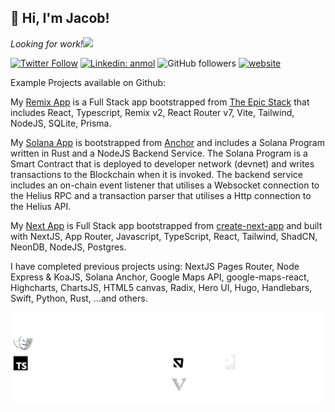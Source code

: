 <h2>👋 Hi,  I'm Jacob!</h2>
<p><em>Looking for work!<img src="https://media.giphy.com/media/WUlplcMpOCEmTGBtBW/giphy.gif" width="30"> 
</em></p>

[![Twitter Follow](https://img.shields.io/twitter/follow/leslamport?label=Follow)](https://twitter.com/intent/follow?screen_name=leslamport)
[![Linkedin: anmol](https://img.shields.io/badge/-jacob-blue?style=flat-square&logo=Linkedin&logoColor=white&link=https://www.linkedin.com/in/jacob-silverman-0a1022242/)](https://www.linkedin.com/in/jacob-silverman-0a1022242/)
![GitHub followers](https://img.shields.io/github/followers/bespy?label=Follow&style=social)
[![website](https://img.shields.io/badge/Website-46a2f1.svg?&style=flat-square&logo=Google-Chrome&logoColor=white&link=https://slvr.mn/)](https://slvr.mn/)

Example Projects available on Github:

My [Remix App](https://github.com/bespy/remix-app) is a Full Stack app bootstrapped from [The Epic Stack](https://www.epicweb.dev/epic-stack) that includes React, Typescript, Remix v2, React Router v7, Vite, Tailwind, NodeJS, SQLite, Prisma.

My [Solana App](https://github.com/bespy/solana-app) is bootstrapped from [Anchor](https://www.anchor-lang.com/docs) and includes a Solana Program written in Rust and a NodeJS Backend Service. The Solana Program is a Smart Contract that is deployed to developer network (devnet) and writes transactions to the Blockchain when it is invoked. The backend service includes an on-chain event listener that utilises a Websocket connection to the Helius RPC and a transaction parser that utilises a Http connection to the Helius API.

My [Next App](https://github.com/bespy/next-app) is Full Stack app bootstrapped from [create-next-app](https://nextjs.org/docs/app/api-reference/cli/create-next-app) and built with NextJS, App Router, Javascript, TypeScript, React, Tailwind, ShadCN, NeonDB, NodeJS, Postgres.

I have completed previous projects using: NextJS Pages Router, Node Express & KoaJS, Solana Anchor, Google Maps API, google-maps-react, Highcharts, ChartsJS, HTML5 canvas, Radix, Hero UI, Hugo, Handlebars, Swift, Python, Rust, ...and others.

<picture>
    <source media="(prefers-color-scheme: dark)" srcset="https://github.com/bespy/gh-assets/blob/main/remix-app-01-light.svg">
    <img alt="Svg changing depending on mode. Light: 'So light!' Dark: 'So dark!'" src="https://github.com/bespy/gh-assets/blob/main/remix-app-01-dark.svg">
  </picture>

